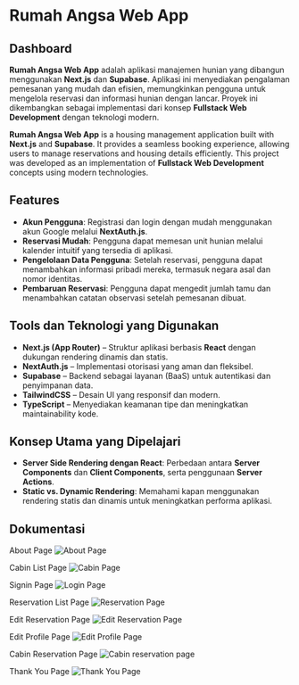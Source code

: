 # Rumah Angsa Web App

## Dashboard
**Rumah Angsa Web App** adalah aplikasi manajemen hunian yang dibangun menggunakan **Next.js** dan **Supabase**. Aplikasi ini menyediakan pengalaman pemesanan yang mudah dan efisien, memungkinkan pengguna untuk mengelola reservasi dan informasi hunian dengan lancar. Proyek ini dikembangkan sebagai implementasi dari konsep **Fullstack Web Development** dengan teknologi modern.

**Rumah Angsa Web App** is a housing management application built with **Next.js** and **Supabase**. It provides a seamless booking experience, allowing users to manage reservations and housing details efficiently. This project was developed as an implementation of **Fullstack Web Development** concepts using modern technologies.


## Features
- **Akun Pengguna**: Registrasi dan login dengan mudah menggunakan akun Google melalui **NextAuth.js**.
- **Reservasi Mudah**: Pengguna dapat memesan unit hunian melalui kalender intuitif yang tersedia di aplikasi.
- **Pengelolaan Data Pengguna**: Setelah reservasi, pengguna dapat menambahkan informasi pribadi mereka, termasuk negara asal dan nomor identitas.
- **Pembaruan Reservasi**: Pengguna dapat mengedit jumlah tamu dan menambahkan catatan observasi setelah pemesanan dibuat.

## Tools dan Teknologi yang Digunakan
- **Next.js (App Router)** – Struktur aplikasi berbasis **React** dengan dukungan rendering dinamis dan statis.
- **NextAuth.js** – Implementasi otorisasi yang aman dan fleksibel.
- **Supabase** – Backend sebagai layanan (BaaS) untuk autentikasi dan penyimpanan data.
- **TailwindCSS** – Desain UI yang responsif dan modern.
- **TypeScript** – Menyediakan keamanan tipe dan meningkatkan maintainability kode.

## Konsep Utama yang Dipelajari
- **Server Side Rendering dengan React**: Perbedaan antara **Server Components** dan **Client Components**, serta penggunaan **Server Actions**.
- **Static vs. Dynamic Rendering**: Memahami kapan menggunakan rendering statis dan dinamis untuk meningkatkan performa aplikasi.

## Dokumentasi
About Page
![About Page](https://github.com/user-attachments/assets/52aa7f37-177d-4117-bb76-ddca3136c73b)

Cabin List Page
![Cabin Page](https://github.com/user-attachments/assets/7080036b-8b56-49de-abc7-0c0a70a81bed)

Signin Page
![Login Page](https://github.com/user-attachments/assets/01d79b47-702c-40ac-8547-966a7d6d5c91)

Reservation List Page
![Reservation Page](https://github.com/user-attachments/assets/72ba5822-467d-4b1a-8e19-4bbce5f006a2)

Edit Reservation Page
![Edit Reservation Page](https://github.com/user-attachments/assets/02c2ac71-3ef6-40d1-bba3-47c1a3c168be)

Edit Profile Page
![Edit Profile Page](https://github.com/user-attachments/assets/182f2cee-52b9-4cad-88b4-84cc2aca66ec)

Cabin Reservation Page
![Cabin reservation page](https://github.com/user-attachments/assets/c8c8f536-7f30-47ed-b75e-05bc90439a1a)

Thank You Page
![Thank You Page](https://github.com/user-attachments/assets/eb2d9f31-8452-476b-bfe8-fc06438cc79a)


